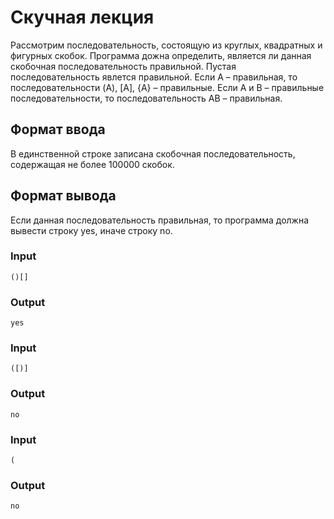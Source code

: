 # Скучная лекция
Рассмотрим последовательность, состоящую из круглых, квадратных и фигурных скобок. 
Программа дожна определить, является ли данная скобочная последовательность правильной. 
Пустая последовательность явлется правильной. Если A – правильная, то последовательности (A), [A], {A} – правильные. 
Если A и B – правильные последовательности, то последовательность AB – правильная.

## Формат ввода
В единственной строке записана скобочная последовательность, содержащая не более 100000 скобок.

## Формат вывода
Если данная последовательность правильная, то программа должна вывести строку yes, иначе строку no.

### Input
```text
()[]
```

### Output
```text
yes
```

### Input
```text
([)]
```

### Output
```text
no
```

### Input
```text
(
```

### Output
```text
no
```